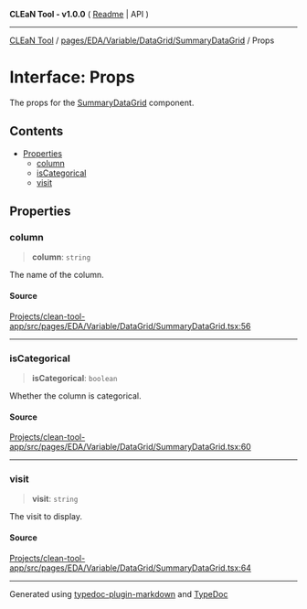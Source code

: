 **CLEaN Tool - v1.0.0** ( [Readme](../../../../../../README.md) \| API )

***

[CLEaN Tool](../../../../../../modules.md) / [pages/EDA/Variable/DataGrid/SummaryDataGrid](../README.md) / Props

# Interface: Props

The props for the [SummaryDataGrid](../functions/SummaryDataGrid.md) component.

## Contents

- [Properties](Props.md#properties)
  - [column](Props.md#column)
  - [isCategorical](Props.md#iscategorical)
  - [visit](Props.md#visit)

## Properties

### column

> **column**: `string`

The name of the column.

#### Source

[Projects/clean-tool-app/src/pages/EDA/Variable/DataGrid/SummaryDataGrid.tsx:56](https://github.com/yuckyh/clean-tool-app/)

***

### isCategorical

> **isCategorical**: `boolean`

Whether the column is categorical.

#### Source

[Projects/clean-tool-app/src/pages/EDA/Variable/DataGrid/SummaryDataGrid.tsx:60](https://github.com/yuckyh/clean-tool-app/)

***

### visit

> **visit**: `string`

The visit to display.

#### Source

[Projects/clean-tool-app/src/pages/EDA/Variable/DataGrid/SummaryDataGrid.tsx:64](https://github.com/yuckyh/clean-tool-app/)

***

Generated using [typedoc-plugin-markdown](https://www.npmjs.com/package/typedoc-plugin-markdown) and [TypeDoc](https://typedoc.org/)
